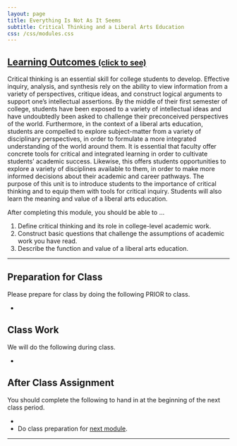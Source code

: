 ```yaml
---
layout: page
title: Everything Is Not As It Seems
subtitle: Critical Thinking and a Liberal Arts Education
css: /css/modules.css
---
```


<div class="panel-group-ILOs">
  <div class="panel panel-default">
    <div class="panel-heading">
      <h2 class="panel-title">
        <a data-toggle="collapse" href="#ILOs">Learning Outcomes <small>(click to see)</small></a>
      </h2>
    </div>
    <div id="ILOs" class="panel-collapse collapse">
      <div class="panel-body">
<p>Critical thinking is an essential skill for college students to develop. Effective inquiry, analysis, and synthesis rely on the ability to view information from a variety of perspectives, critique ideas, and construct logical arguments to support one’s intellectual assertions. By the middle of their first semester of college, students have been exposed to a variety of intellectual ideas and have undoubtedly been asked to challenge their preconceived perspectives of the world. Furthermore, in the context of a liberal arts education, students are compelled to explore subject-matter from a variety of disciplinary perspectives, in order to formulate a more integrated understanding of the world around them. It is essential that faculty offer concrete tools for critical and integrated learning in order to cultivate students’ academic success. Likewise, this offers students opportunities to explore a variety of disciplines available to them, in order to make more informed decisions about their academic and career pathways. The purpose of this unit is to introduce students to the importance of critical thinking and to equip them with tools for critical inquiry. Students will also learn the meaning and value of a liberal arts education.</p>

<p>After completing this module, you should be able to ...</p>

<ol>
  <li>Define critical thinking and its role in college-level academic work.</li>
  <li>Construct basic questions that challenge the assumptions of academic work you have read.</li>
  <li>Describe the function and value of a liberal arts education.</li>
</ol>
      </div>
    </div>
  </div>
</div>

----

## Preparation for Class

Please prepare for class by doing the following PRIOR to class.

* 

## Class Work

We will do the following during class.

* 

## After Class Assignment

You should complete the following to hand in at the beginning of the next class period.

* 
* Do class preparation for [next module](NCHistory).

----
